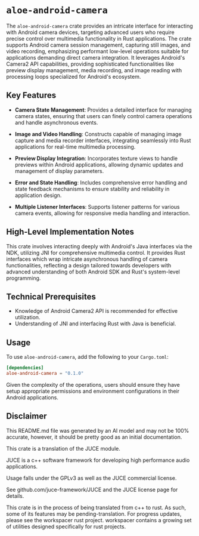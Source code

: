 # `aloe-android-camera`

The `aloe-android-camera` crate provides an intricate interface for interacting with Android camera devices, targeting advanced users who require precise control over multimedia functionality in Rust applications. The crate supports Android camera session management, capturing still images, and video recording, emphasizing performant low-level operations suitable for applications demanding direct camera integration. It leverages Android's Camera2 API capabilities, providing sophisticated functionalities like preview display management, media recording, and image reading with processing loops specialized for Android's ecosystem.

## Key Features

- **Camera State Management**: Provides a detailed interface for managing camera states, ensuring that users can finely control camera operations and handle asynchronous events.

- **Image and Video Handling**: Constructs capable of managing image capture and media recorder interfaces, integrating seamlessly into Rust applications for real-time multimedia processing.

- **Preview Display Integration**: Incorporates texture views to handle previews within Android applications, allowing dynamic updates and management of display parameters.

- **Error and State Handling**: Includes comprehensive error handling and state feedback mechanisms to ensure stability and reliability in application design.

- **Multiple Listener Interfaces**: Supports listener patterns for various camera events, allowing for responsive media handling and interaction.

## High-Level Implementation Notes

This crate involves interacting deeply with Android's Java interfaces via the NDK, utilizing JNI for comprehensive multimedia control. It provides Rust interfaces which wrap intricate asynchronous handling of camera functionalities, reflecting a design tailored towards developers with advanced understanding of both Android SDK and Rust's system-level programming.

## Technical Prerequisites
- Knowledge of Android Camera2 API is recommended for effective utilization.
- Understanding of JNI and interfacing Rust with Java is beneficial.

## Usage

To use `aloe-android-camera`, add the following to your `Cargo.toml`:

```toml
[dependencies]
aloe-android-camera = "0.1.0"
```

Given the complexity of the operations, users should ensure they have setup appropriate permissions and environment configurations in their Android applications.

## Disclaimer
This README.md file was generated by an AI model and may not be 100% accurate, however, it should be pretty good as an initial documentation.


This crate is a translation of the JUCE module.

JUCE is a c++ software framework for developing high performance audio applications.

Usage falls under the GPLv3 as well as the JUCE commercial license.

See github.com/juce-framework/JUCE and the JUCE license page for details.

This crate is in the process of being translated from c++ to rust. As such, some of its features may be pending-translation. For progress updates, please see the workspacer rust project. workspacer contains a growing set of utilities designed specifically for rust projects.
